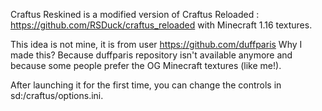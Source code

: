 Craftus Reskined is a modified version of Craftus Reloaded : https://github.com/RSDuck/craftus_reloaded with Minecraft 1.16 textures.

This idea is not mine, it is from user https://github.com/duffparis 
Why I made this? Because duffparis repository isn't available anymore and because some people prefer the OG Minecraft textures (like me!).

After launching it for the first time, you can change the controls in sd:/craftus/options.ini.
